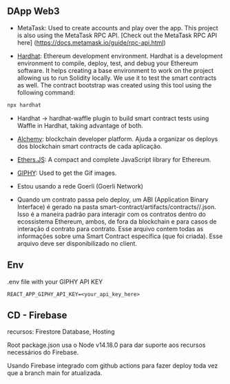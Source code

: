 ## DApp Web3

- MetaTask: Used to create accounts and play over the app. This project is also using the MetaTask RPC API. [Check out the MetaTask RPC API here] (https://docs.metamask.io/guide/rpc-api.html)

- [Hardhat](https://hardhat.org/): Ethereum development environment. Hardhat is a development environment to compile, deploy, test, and debug your Ethereum software. It helps creating a base environment to work on the project allowing us to run Solidity locally. We use it to test the smart contracts as well. The contract bootstrap was created using this tool using the following command:

```sh
npx hardhat
```

- Hardhat -> hardhat-waffle plugin to build smart contract tests using Waffle in Hardhat, taking advantage of both.

- [Alchemy](https://www.alchemy.com/): blockchain developer platform. Ajuda a organizar os deploys dos blockchain smart contracts de cada aplicação.

- [Ethers.JS](https://docs.ethers.io/v4/getting-started.html): A compact and complete JavaScript library for Ethereum.

- [GIPHY](https://developers.giphy.com/): Used to get the Gif images.

- Estou usando a rede Goerli (Goerli Network)

- Quando um contrato passa pelo deploy, um ABI (Application Binary Interface) é gerado na pasta smart-contract/artifacts/contracts/<NomeDoContrato>/<NomedoContrato>.json. Isso é a maneira padrão para interagir com os contratos dentro do ecossistema Ethereum, ambos, de fora da blockchain e para casos de interação d contrato para contrato. Esse arquivo contem todas as informações sobre uma Smart Contract específica (que foi criada). Esse arquivo deve ser disponibilizado no client.

## Env

.env file with your GIPHY API KEY

```
REACT_APP_GIPHY_API_KEY=<your_api_key_here>
```

## CD - Firebase

recursos: Firestore Database, Hosting

Root package.json usa o Node v14.18.0 para dar suporte aos recursos necessários do Firebase.

Usando Firebase integrado com github actions para fazer deploy toda vez que a branch main for atualizada.
